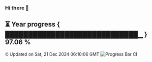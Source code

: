### Hi there 👋
⏳ Year progress { █████████████████████████████▁ } 97.06 %
---
⏰ Updated on Sat, 21 Dec 2024 06:10:06 GMT
![Progress Bar CI](https://github.com/Moyi321/Moyi321/workflows/Progress%20Bar%20CI/badge.svg)

